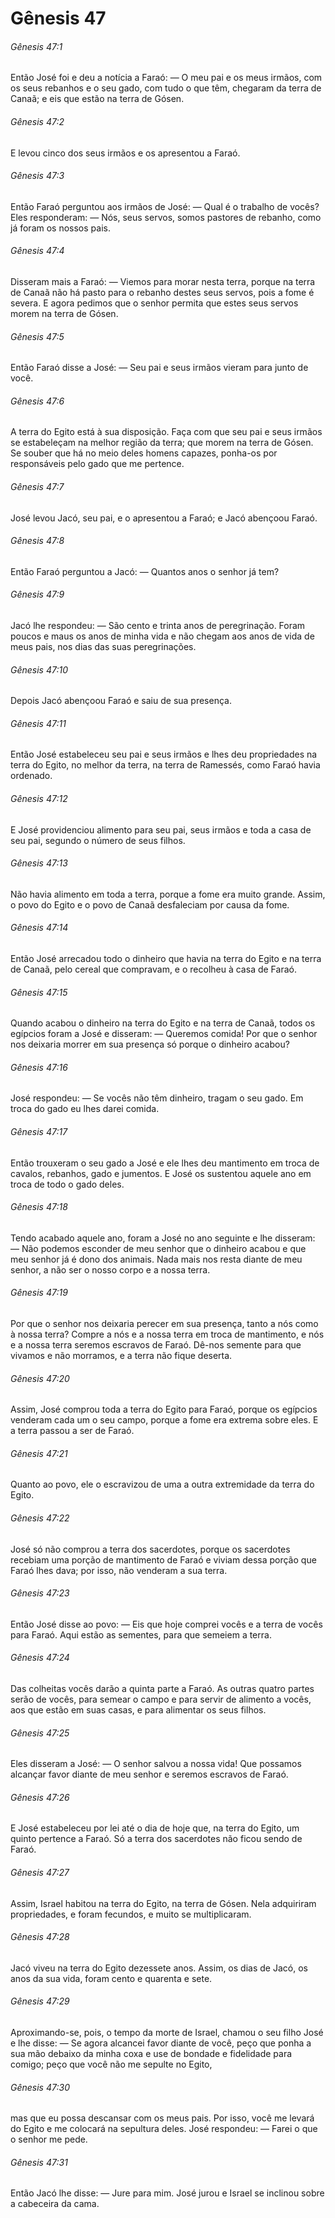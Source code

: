 # Gênesis 47

###### Gênesis 47:1

Então José foi e deu a notícia a Faraó: — O meu pai e os meus irmãos, com os seus rebanhos e o seu gado, com tudo o que têm, chegaram da terra de Canaã; e eis que estão na terra de Gósen.

###### Gênesis 47:2

E levou cinco dos seus irmãos e os apresentou a Faraó.

###### Gênesis 47:3

Então Faraó perguntou aos irmãos de José: — Qual é o trabalho de vocês? Eles responderam: — Nós, seus servos, somos pastores de rebanho, como já foram os nossos pais.

###### Gênesis 47:4

Disseram mais a Faraó: — Viemos para morar nesta terra, porque na terra de Canaã não há pasto para o rebanho destes seus servos, pois a fome é severa. E agora pedimos que o senhor permita que estes seus servos morem na terra de Gósen.

###### Gênesis 47:5

Então Faraó disse a José: — Seu pai e seus irmãos vieram para junto de você.

###### Gênesis 47:6

A terra do Egito está à sua disposição. Faça com que seu pai e seus irmãos se estabeleçam na melhor região da terra; que morem na terra de Gósen. Se souber que há no meio deles homens capazes, ponha-os por responsáveis pelo gado que me pertence.

###### Gênesis 47:7

José levou Jacó, seu pai, e o apresentou a Faraó; e Jacó abençoou Faraó.

###### Gênesis 47:8

Então Faraó perguntou a Jacó: — Quantos anos o senhor já tem?

###### Gênesis 47:9

Jacó lhe respondeu: — São cento e trinta anos de peregrinação. Foram poucos e maus os anos de minha vida e não chegam aos anos de vida de meus pais, nos dias das suas peregrinações.

###### Gênesis 47:10

Depois Jacó abençoou Faraó e saiu de sua presença.

###### Gênesis 47:11

Então José estabeleceu seu pai e seus irmãos e lhes deu propriedades na terra do Egito, no melhor da terra, na terra de Ramessés, como Faraó havia ordenado.

###### Gênesis 47:12

E José providenciou alimento para seu pai, seus irmãos e toda a casa de seu pai, segundo o número de seus filhos.

###### Gênesis 47:13

Não havia alimento em toda a terra, porque a fome era muito grande. Assim, o povo do Egito e o povo de Canaã desfaleciam por causa da fome.

###### Gênesis 47:14

Então José arrecadou todo o dinheiro que havia na terra do Egito e na terra de Canaã, pelo cereal que compravam, e o recolheu à casa de Faraó.

###### Gênesis 47:15

Quando acabou o dinheiro na terra do Egito e na terra de Canaã, todos os egípcios foram a José e disseram: — Queremos comida! Por que o senhor nos deixaria morrer em sua presença só porque o dinheiro acabou?

###### Gênesis 47:16

José respondeu: — Se vocês não têm dinheiro, tragam o seu gado. Em troca do gado eu lhes darei comida.

###### Gênesis 47:17

Então trouxeram o seu gado a José e ele lhes deu mantimento em troca de cavalos, rebanhos, gado e jumentos. E José os sustentou aquele ano em troca de todo o gado deles.

###### Gênesis 47:18

Tendo acabado aquele ano, foram a José no ano seguinte e lhe disseram: — Não podemos esconder de meu senhor que o dinheiro acabou e que meu senhor já é dono dos animais. Nada mais nos resta diante de meu senhor, a não ser o nosso corpo e a nossa terra.

###### Gênesis 47:19

Por que o senhor nos deixaria perecer em sua presença, tanto a nós como à nossa terra? Compre a nós e a nossa terra em troca de mantimento, e nós e a nossa terra seremos escravos de Faraó. Dê-nos semente para que vivamos e não morramos, e a terra não fique deserta.

###### Gênesis 47:20

Assim, José comprou toda a terra do Egito para Faraó, porque os egípcios venderam cada um o seu campo, porque a fome era extrema sobre eles. E a terra passou a ser de Faraó.

###### Gênesis 47:21

Quanto ao povo, ele o escravizou de uma a outra extremidade da terra do Egito.

###### Gênesis 47:22

José só não comprou a terra dos sacerdotes, porque os sacerdotes recebiam uma porção de mantimento de Faraó e viviam dessa porção que Faraó lhes dava; por isso, não venderam a sua terra.

###### Gênesis 47:23

Então José disse ao povo: — Eis que hoje comprei vocês e a terra de vocês para Faraó. Aqui estão as sementes, para que semeiem a terra.

###### Gênesis 47:24

Das colheitas vocês darão a quinta parte a Faraó. As outras quatro partes serão de vocês, para semear o campo e para servir de alimento a vocês, aos que estão em suas casas, e para alimentar os seus filhos.

###### Gênesis 47:25

Eles disseram a José: — O senhor salvou a nossa vida! Que possamos alcançar favor diante de meu senhor e seremos escravos de Faraó.

###### Gênesis 47:26

E José estabeleceu por lei até o dia de hoje que, na terra do Egito, um quinto pertence a Faraó. Só a terra dos sacerdotes não ficou sendo de Faraó.

###### Gênesis 47:27

Assim, Israel habitou na terra do Egito, na terra de Gósen. Nela adquiriram propriedades, e foram fecundos, e muito se multiplicaram.

###### Gênesis 47:28

Jacó viveu na terra do Egito dezessete anos. Assim, os dias de Jacó, os anos da sua vida, foram cento e quarenta e sete.

###### Gênesis 47:29

Aproximando-se, pois, o tempo da morte de Israel, chamou o seu filho José e lhe disse: — Se agora alcancei favor diante de você, peço que ponha a sua mão debaixo da minha coxa e use de bondade e fidelidade para comigo; peço que você não me sepulte no Egito,

###### Gênesis 47:30

mas que eu possa descansar com os meus pais. Por isso, você me levará do Egito e me colocará na sepultura deles. José respondeu: — Farei o que o senhor me pede.

###### Gênesis 47:31

Então Jacó lhe disse: — Jure para mim. José jurou e Israel se inclinou sobre a cabeceira da cama.

